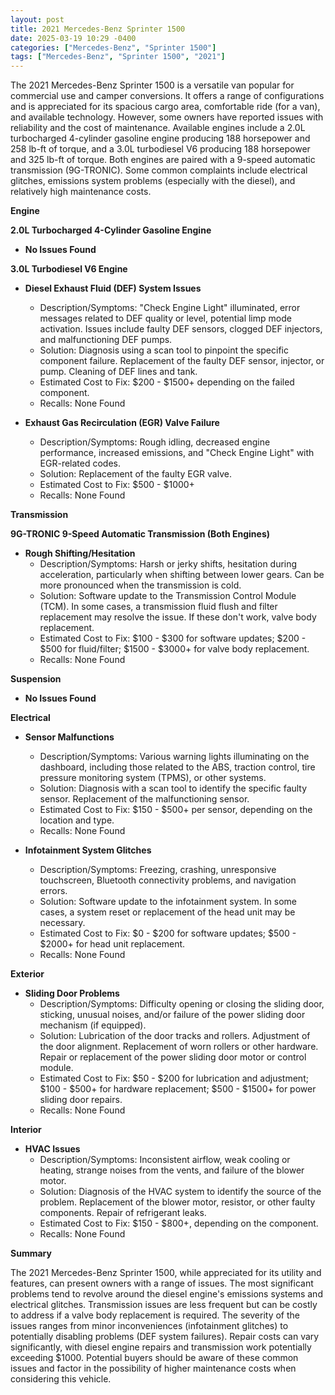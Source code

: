 ```yaml
---
layout: post
title: 2021 Mercedes-Benz Sprinter 1500
date: 2025-03-19 10:29 -0400
categories: ["Mercedes-Benz", "Sprinter 1500"]
tags: ["Mercedes-Benz", "Sprinter 1500", "2021"]
---
```

The 2021 Mercedes-Benz Sprinter 1500 is a versatile van popular for commercial use and camper conversions. It offers a range of configurations and is appreciated for its spacious cargo area, comfortable ride (for a van), and available technology. However, some owners have reported issues with reliability and the cost of maintenance. Available engines include a 2.0L turbocharged 4-cylinder gasoline engine producing 188 horsepower and 258 lb-ft of torque, and a 3.0L turbodiesel V6 producing 188 horsepower and 325 lb-ft of torque. Both engines are paired with a 9-speed automatic transmission (9G-TRONIC). Some common complaints include electrical glitches, emissions system problems (especially with the diesel), and relatively high maintenance costs.

**Engine**

**2.0L Turbocharged 4-Cylinder Gasoline Engine**

*   **No Issues Found**

**3.0L Turbodiesel V6 Engine**

*   **Diesel Exhaust Fluid (DEF) System Issues**
    *   Description/Symptoms: "Check Engine Light" illuminated, error messages related to DEF quality or level, potential limp mode activation. Issues include faulty DEF sensors, clogged DEF injectors, and malfunctioning DEF pumps.
    *   Solution: Diagnosis using a scan tool to pinpoint the specific component failure. Replacement of the faulty DEF sensor, injector, or pump. Cleaning of DEF lines and tank.
    *   Estimated Cost to Fix: $200 - $1500+ depending on the failed component.
    *   Recalls: None Found

*   **Exhaust Gas Recirculation (EGR) Valve Failure**
    *   Description/Symptoms: Rough idling, decreased engine performance, increased emissions, and "Check Engine Light" with EGR-related codes.
    *   Solution: Replacement of the faulty EGR valve.
    *   Estimated Cost to Fix: $500 - $1000+
    *   Recalls: None Found

**Transmission**

**9G-TRONIC 9-Speed Automatic Transmission (Both Engines)**

*   **Rough Shifting/Hesitation**
    *   Description/Symptoms: Harsh or jerky shifts, hesitation during acceleration, particularly when shifting between lower gears. Can be more pronounced when the transmission is cold.
    *   Solution: Software update to the Transmission Control Module (TCM). In some cases, a transmission fluid flush and filter replacement may resolve the issue. If these don't work, valve body replacement.
    *   Estimated Cost to Fix: $100 - $300 for software updates; $200 - $500 for fluid/filter; $1500 - $3000+ for valve body replacement.
    *   Recalls: None Found

**Suspension**

*   **No Issues Found**

**Electrical**

*   **Sensor Malfunctions**
    *   Description/Symptoms: Various warning lights illuminating on the dashboard, including those related to the ABS, traction control, tire pressure monitoring system (TPMS), or other systems.
    *   Solution: Diagnosis with a scan tool to identify the specific faulty sensor. Replacement of the malfunctioning sensor.
    *   Estimated Cost to Fix: $150 - $500+ per sensor, depending on the location and type.
    *   Recalls: None Found

*   **Infotainment System Glitches**
    *   Description/Symptoms: Freezing, crashing, unresponsive touchscreen, Bluetooth connectivity problems, and navigation errors.
    *   Solution: Software update to the infotainment system. In some cases, a system reset or replacement of the head unit may be necessary.
    *   Estimated Cost to Fix: $0 - $200 for software updates; $500 - $2000+ for head unit replacement.
    *   Recalls: None Found

**Exterior**

*   **Sliding Door Problems**
    *   Description/Symptoms: Difficulty opening or closing the sliding door, sticking, unusual noises, and/or failure of the power sliding door mechanism (if equipped).
    *   Solution: Lubrication of the door tracks and rollers. Adjustment of the door alignment. Replacement of worn rollers or other hardware. Repair or replacement of the power sliding door motor or control module.
    *   Estimated Cost to Fix: $50 - $200 for lubrication and adjustment; $100 - $500+ for hardware replacement; $500 - $1500+ for power sliding door repairs.
    *   Recalls: None Found

**Interior**

*   **HVAC Issues**
    *   Description/Symptoms: Inconsistent airflow, weak cooling or heating, strange noises from the vents, and failure of the blower motor.
    *   Solution: Diagnosis of the HVAC system to identify the source of the problem. Replacement of the blower motor, resistor, or other faulty components. Repair of refrigerant leaks.
    *   Estimated Cost to Fix: $150 - $800+, depending on the component.
    *   Recalls: None Found

**Summary**

The 2021 Mercedes-Benz Sprinter 1500, while appreciated for its utility and features, can present owners with a range of issues. The most significant problems tend to revolve around the diesel engine's emissions systems and electrical glitches. Transmission issues are less frequent but can be costly to address if a valve body replacement is required. The severity of the issues ranges from minor inconveniences (infotainment glitches) to potentially disabling problems (DEF system failures). Repair costs can vary significantly, with diesel engine repairs and transmission work potentially exceeding $1000. Potential buyers should be aware of these common issues and factor in the possibility of higher maintenance costs when considering this vehicle.

